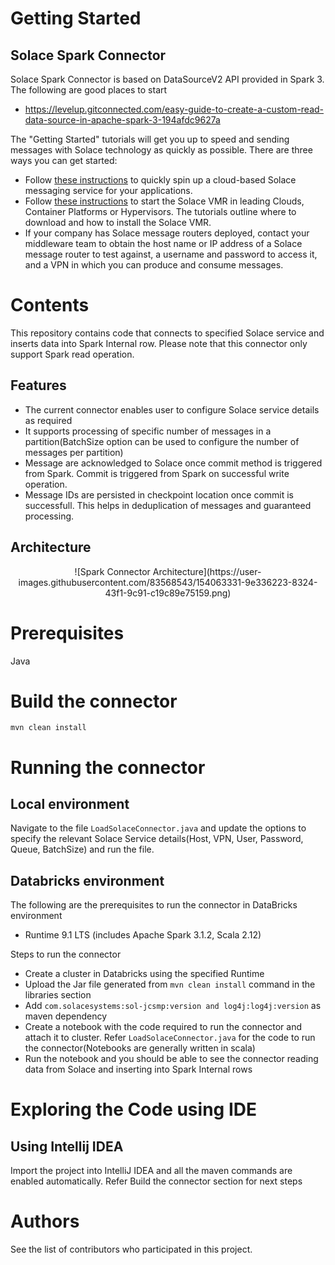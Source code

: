 # Getting Started
## Solace Spark Connector
Solace Spark Connector is based on DataSourceV2 API provided in Spark 3. The following are good places to start

* https://levelup.gitconnected.com/easy-guide-to-create-a-custom-read-data-source-in-apache-spark-3-194afdc9627a

The "Getting Started" tutorials will get you up to speed and sending messages with Solace technology as quickly as possible. There are three ways you can get started:

* Follow [these instructions](https://cloud.solace.com/learn/group_getting_started/ggs_signup.html) to quickly spin up a cloud-based Solace messaging service for your applications.
* Follow [these instructions](https://docs.solace.com/Solace-SW-Broker-Set-Up/Setting-Up-SW-Brokers.htm) to start the Solace VMR in leading Clouds, Container Platforms or Hypervisors. The tutorials outline where to download and how to install the Solace VMR.
* If your company has Solace message routers deployed, contact your middleware team to obtain the host name or IP address of a Solace message router to test against, a username and password to access it, and a VPN in which you can produce and consume messages.

# Contents

This repository contains code that connects to specified Solace service and inserts data into Spark Internal row. Please note that this connector only support Spark read operation.

## Features

* The current connector enables user to configure Solace service details as required
* It supports processing of specific number of messages in a partition(BatchSize option can be used to configure the number of messages per partition)
* Message are acknowledged to Solace once commit method is triggered from Spark. Commit is triggered from Spark on successful write operation.
* Message IDs are persisted in checkpoint location once commit is successfull. This helps in deduplication of messages and guaranteed processing.

## Architecture

<p align="center">
![Spark Connector Architecture](https://user-images.githubusercontent.com/83568543/154063331-9e336223-8324-43f1-9c91-c19c89e75159.png)
</p>

# Prerequisites

Java

# Build the connector

`mvn clean install`

# Running the connector

## Local environment

Navigate to the file `LoadSolaceConnector.java` and update the options to specify the relevant Solace Service details(Host, VPN, User, Password, Queue, BatchSize) and run the file.

## Databricks environment

The following are the prerequisites to run the connector in DataBricks environment

* Runtime 9.1 LTS (includes Apache Spark 3.1.2, Scala 2.12)

Steps to run the connector

* Create a cluster in Databricks using the specified Runtime
* Upload the Jar file generated from `mvn clean install` command in the libraries section
* Add `com.solacesystems:sol-jcsmp:version and log4j:log4j:version` as maven dependency
* Create a notebook with the code required to run the connector and attach it to cluster. Refer `LoadSolaceConnector.java` for the code to run the connector(Notebooks are generally written in scala)
* Run the notebook and you should be able to see the connector reading data from Solace and inserting into Spark Internal rows

# Exploring the Code using IDE

## Using Intellij IDEA

Import the project into IntelliJ IDEA and all the maven commands are enabled automatically. Refer Build the connector section for next steps

# Authors

See the list of contributors who participated in this project.

 




